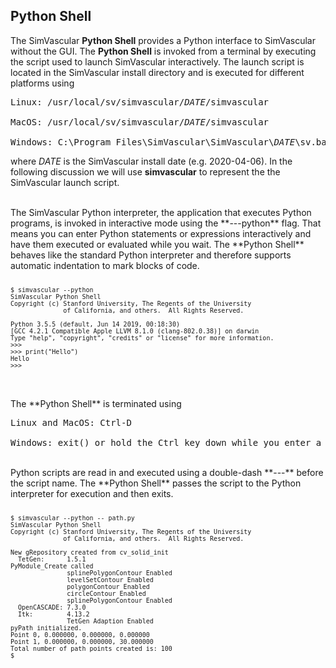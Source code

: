 ## Python Shell

The SimVascular **Python Shell** provides a Python interface to SimVascular without the GUI. The **Python Shell** is invoked from a
terminal by executing the script used to launch SimVascular interactively. The launch script is located in the SimVascular install
directory and is executed for different platforms using

<pre>
Linux: /usr/local/sv/simvascular/<em>DATE</em>/simvascular 

MacOS: /usr/local/sv/simvascular/<em>DATE</em>/simvascular 

Windows: C:\Program Files\SimVascular\SimVascular\<em>DATE</em>\sv.bat  
</pre>

where <em>DATE</em> is the SimVascular install date (e.g. 2020-04-06). In the following discussion we will use **simvascular** to represent the
the SimVascular launch script.

<br>
The SimVascular Python interpreter, the application that executes Python programs, is invoked in interactive mode using the **---python** flag.
That means you can enter Python statements or expressions interactively and have them executed or evaluated while you wait.
The **Python Shell** behaves like the standard Python interpreter and therefore supports automatic indentation to mark blocks of code.

<pre>
<div style="font-size:10px">
$ simvascular --python
SimVascular Python Shell
Copyright (c) Stanford University, The Regents of the University
              of California, and others.  All Rights Reserved.

Python 3.5.5 (default, Jun 14 2019, 00:18:30) 
[GCC 4.2.1 Compatible Apple LLVM 8.1.0 (clang-802.0.38)] on darwin
Type "help", "copyright", "credits" or "license" for more information.
>>>
>>> print("Hello")
Hello
>>>
</div>
</pre>

<br>
The **Python Shell** is terminated using

<pre>
Linux and MacOS: Ctrl-D 

Windows: exit() or hold the Ctrl key down while you enter a Z, then hit the “Enter” key to get back to your Windows command prompt
</pre>

<br>
Python scripts are read in and executed using a double-dash **---** before the script name. The **Python Shell** passes the script to the 
Python interpreter for execution and then exits.

<pre>
<div style="font-size:10px">
$ simvascular --python -- path.py
SimVascular Python Shell
Copyright (c) Stanford University, The Regents of the University
              of California, and others.  All Rights Reserved.

New gRepository created from cv_solid_init
  TetGen:      1.5.1
PyModule_Create called
               splinePolygonContour Enabled
               levelSetContour Enabled
               polygonContour Enabled
               circleContour Enabled
               splinePolygonContour Enabled
  OpenCASCADE: 7.3.0
  Itk:         4.13.2
               TetGen Adaption Enabled
pyPath initialized.
Point 0, 0.000000, 0.000000, 0.000000 
Point 1, 0.000000, 0.000000, 30.000000 
Total number of path points created is: 100 
$
</div>
</pre>
